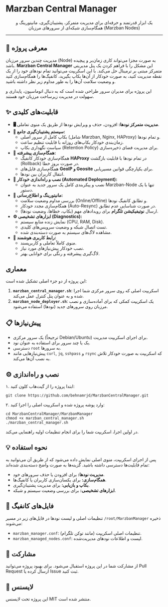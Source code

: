 # Marzban Central Manager

<p align="center">
  یک ابزار قدرتمند و حرفه‌ای برای مدیریت متمرکز، پشتیبان‌گیری، مانیتورینگ و همگام‌سازی شبکه‌ای از سرورهای مرزبان (Marzban Nodes)

---

## 🚀 معرفی پروژه

مدیریت چندین سرور مرزبان (Node) به صورت مجزا می‌تواند کاری زمان‌بر و پیچیده باشد. **Marzban Central Manager** این مشکل را با فراهم کردن یک پنل مدیریتی متمرکز مبتنی بر ترمینال حل می‌کند. با این اسکریپت می‌توانید تمام نودهای خود را از یک نقطه مدیریت کنید، به صورت خودکار از آن‌ها بکاپ بگیرید، کانفیگ‌ها را همگام‌سازی کنید و وضعیت سلامت آن‌ها را به طور مداوم زیر نظر داشته باشید.

این پروژه برای مدیران سرور طراحی شده است که به دنبال اتوماسیون، پایداری و سهولت در مدیریت زیرساخت مرزبان خود هستند.

## ✨ قابلیت‌های کلیدی

-   **🖥️ مدیریت متمرکز نودها:** افزودن، حذف و ویرایش نودها از طریق یک منوی تعاملی.
-   **💾 سیستم پشتیبان‌گیری جامع:**
    -   بکاپ کامل از سرور اصلی (شامل Marzban, Nginx, HAProxy) و تمام نودها.
    -   زمان‌بندی خودکار بکاپ‌های روزانه با قابلیت تنظیم ساعت.
    -   سیاست نگهداری بکاپ (Retention Policy) برای مدیریت فضای ذخیره‌سازی.
-   **🔄 همگام‌سازی پیشرفته:**
    -   همگام‌سازی خودکار کانفیگ **HAProxy** در تمام نودها با قابلیت بازگشت (Rollback) در صورت بروز خطا.
    -   همگام‌سازی فایل‌های **GeoIP و Geosite** برای یکپارچگی قوانین مسیریابی.
    -   انتقال کاربران بین نودها.
-   **🔧 نصب و راه‌اندازی خودکار (Automated Deployment):**
    -   نصب و پیکربندی کامل یک سرور جدید به عنوان Marzban-Node تنها با یک دستور.
-   **📡 مانیتورینگ و اطلاع‌رسانی:**
    -   بررسی مداوم وضعیت سلامت (Online/Offline) و تطابق کانفیگ نودها.
    -   همگام‌سازی مجدد خودکار (Auto-Resync) در صورت شناسایی عدم تطابق.
    -   ارسال **نوتیفیکیشن تلگرام** برای رویدادهای مهم (بکاپ، خطاها، وضعیت نودها).
-   **⚙️ ابزارهای تشخیصی (Diagnostics):**
    -   نمایش زنده منابع سیستم (CPU, RAM, Disk).
    -   تست اتصال شبکه و وضعیت سرویس‌های کلیدی.
    -   مشاهده لاگ‌های سیستم به صورت دسته‌بندی شده.
-   **🤖 رابط کاربری هوشمند:**
    -   منوی کاملاً تعاملی و کاربرپسند.
    -   نصب خودکار پیش‌نیازهای مورد نیاز.
    -   لاگ‌گیری پیشرفته و رنگی برای خوانایی بهتر.

##  معماری

این پروژه از دو جزء اصلی تشکیل شده است:
1.  **`marzban_central_manager.sh`**: اسکریپت اصلی که روی سرور مرکزی شما اجرا شده و به عنوان پنل کنترل عمل می‌کند.
2.  **`marzban_node_deployer.sh`**: یک اسکریپت کمکی که برای آماده‌سازی و نصب مرزبان روی سرورهای جدید (نودها) استفاده می‌شود.

## 📋 پیش‌نیازها

-   یک سرور مرکزی (ترجیحاً Debian/Ubuntu) برای اجرای اسکریپت مدیریت.
-   یک یا چند سرور برای استفاده به عنوان نود.
-   دسترسی `root` به سرورها.
-   پیش‌نیازهایی مانند `curl`, `jq`, `sshpass` و `rsync` که اسکریپت به صورت خودکار تلاش به نصب آن‌ها می‌کند.

## ⚙️ نصب و راه‌اندازی

۱. ابتدا پروژه را از گیت‌هاب کلون کنید:
```
git clone https://github.com/behnamrjd/MarzbanCentralManager.git
```

۲. وارد پوشه پروژه شده و اسکریپت اصلی را اجرا کنید:
```
cd MarzbanCentralManager/MarzbanManager
chmod +x marzban_central_manager.sh
./marzban_central_manager.sh
```
در اولین اجرا، اسکریپت شما را برای انجام تنظیمات اولیه راهنمایی می‌کند.

## 💡 نحوه استفاده

پس از اجرای اسکریپت، منوی اصلی نمایش داده می‌شود که از طریق آن می‌توانید به تمام قابلیت‌ها دسترسی داشته باشید. گزینه‌ها به صورت واضح دسته‌بندی شده‌اند:

-   **مدیریت نودها:** برای افزودن یا حذف سرورهای خود.
-   **همگام‌سازی:** برای یکسان‌سازی کاربران یا کانفیگ‌ها.
-   **بکاپ و بازیابی:** برای مدیریت پشتیبان‌گیری.
-   **ابزارهای تشخیصی:** برای بررسی وضعیت سیستم و شبکه.

## 📄 فایل‌های کانفیگ

تنظیمات اصلی و لیست نودها در فایل‌های زیر در مسیر `/root/MarzbanManager` ذخیره می‌شوند:

-   `marzban_manager.conf`: تنظیمات اصلی اسکریپت (مانند توکن تلگرام).
-   `marzban_managed_nodes.conf`: لیست و اطلاعات نودهای مدیریت‌شده.

## 🤝 مشارکت

از مشارکت شما در این پروژه استقبال می‌شود. برای بهبود پروژه می‌توانید Pull Request ارسال کرده یا Issue ثبت کنید.

## 📜 لایسنس

این پروژه تحت لایسنس MIT منتشر شده است.
```
